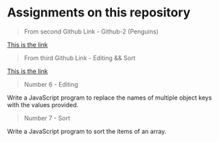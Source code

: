 # Assignments on this repository

>From second Github Link - Github-2 (Penguins)

[This is the link](https://github.com/NdauwaRafael/javascriptPracticeLesson/blob/lesson-3-objects/lesson_3_assignment.md)

>From third Github Link - Editing && Sort

[This is the link](https://github.com/NdauwaRafael/javascriptPracticeLesson/blob/lesson-4-arrays/arrays_assignment.md)
>Number 6 - Editing

Write a JavaScript program to replace the names of multiple object keys with the values provided.

>Number 7 - Sort

Write a JavaScript program to sort the items of an array.
